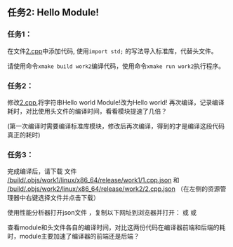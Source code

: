 ## 任务2: Hello Module!

### 任务1：

在文件[2.cpp](2.cpp)中添加代码, 使用`import std;` 的写法导入标准库，代替头文件。

请使用命令`xmake build work2`编译代码，使用命令`xmake run work2`执行程序。

### 任务2：

修改[2.cpp](2.cpp),将字符串Hello world Module!改为Hello world! 再次编译，记录编译耗时，对比使用头文件的编译时间，看看模块提速了几倍？ 

(第一次编译时需要编译标准库模块，修改后再次编译，得到的才是编译这段代码真正的耗时)

### 任务3： 

完成编译后，请下载 文件
[/build/.objs/work1/linux/x86_64/release/work1/1.cpp.json](../build/.objs/work1/linux/x86_64/release/work1/1.cpp.json) 和
[/build/.objs/work2/linux/x86_64/release/work2/2.cpp.json](../build/.objs/work2/linux/x86_64/release/work2/2.cpp.json)
（在左侧的资源管理器中右键选择文件并点击下载）

使用性能分析器打开json文件 ，复制以下网址到浏览器并打开：[](chrome://tracing) 或 [](edge://tracing) 或 [](https://profiler.firefox.com/)

查看module和头文件各自的编译时间，对比这两份代码在编译器前端和后端的耗时，module主要加速了编译器的前端还是后端？
